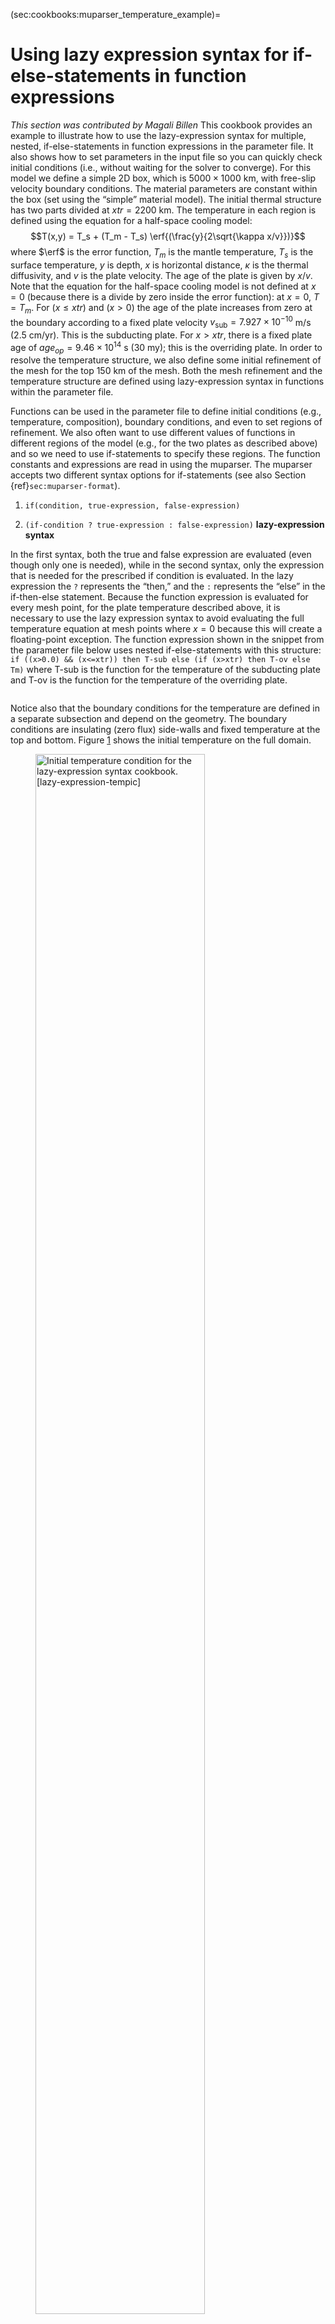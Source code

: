 (sec:cookbooks:muparser_temperature_example)=
# Using lazy expression syntax for if-else-statements in function expressions

*This section was contributed by Magali Billen*
This cookbook provides an example to illustrate how to use the lazy-expression
syntax for multiple, nested, if-else-statements in function expressions in the
parameter file. It also shows how to set parameters in the input file so you
can quickly check initial conditions (i.e., without waiting for the solver to
converge). For this model we define a simple 2D box, which is
$5000 \times 1000$ km, with free-slip velocity boundary conditions. The
material parameters are constant within the box (set using the
&ldquo;simple&rdquo; material model). The initial thermal structure has two
parts divided at $xtr=2200$&nbsp;km. The temperature in each region is defined
using the equation for a half-space cooling model:
$$T(x,y) = T_s + (T_m  - T_s) \erf{(\frac{y}{2\sqrt{\kappa x/v}})}$$ where
$\erf$ is the error function, $T_m$ is the mantle temperature, $T_s$ is the
surface temperature, $y$ is depth, $x$ is horizontal distance, $\kappa$ is the
thermal diffusivity, and $v$ is the plate velocity. The age of the plate is
given by $x/v$. Note that the equation for the half-space cooling model is not
defined at $x=0$ (because there is a divide by zero inside the error
function): at $x=0$, $T=T_m$. For $(x \le xtr)$ and $(x>0)$ the age of the
plate increases from zero at the boundary according to a fixed plate velocity
$v_\text{sub}=7.927\times10^{-10}$&nbsp;m/s ($2.5$&nbsp;cm/yr). This is the
subducting plate. For $x > xtr$, there is a fixed plate age of
$age_{op}=9.46\times10^{14}$&nbsp;s ($30$&nbsp;my); this is the overriding
plate. In order to resolve the temperature structure, we also define some
initial refinement of the mesh for the top 150 km of the mesh. Both the mesh
refinement and the temperature structure are defined using lazy-expression
syntax in functions within the parameter file.

Functions can be used in the parameter file to define initial conditions
(e.g., temperature, composition), boundary conditions, and even to set regions
of refinement. We also often want to use different values of functions in
different regions of the model (e.g., for the two plates as described above)
and so we need to use if-statements to specify these regions. The function
constants and expressions are read in using the muparser. The muparser accepts
two different syntax options for if-statements (see also Section
{ref}`sec:muparser-format`).

1.  `if(condition, true-expression, false-expression)`

2.  `(if-condition ? true-expression : false-expression)` **lazy-expression
    syntax**

In the first syntax, both the true and false expression are evaluated (even
though only one is needed), while in the second syntax, only the expression
that is needed for the prescribed if condition is evaluated. In the lazy
expression the `?` represents the &ldquo;then,&rdquo; and the `:` represents
the &ldquo;else&rdquo; in the if-then-else statement. Because the function
expression is evaluated for every mesh point, for the plate temperature
described above, it is necessary to use the lazy expression syntax to avoid
evaluating the full temperature equation at mesh points where $x=0$ because
this will create a floating-point exception. The function expression shown in
the snippet from the parameter file below uses nested if-else-statements with
this structure:
`if ((x>0.0) && (x<=xtr)) then T-sub else (if (x>xtr) then T-ov else Tm)`
where T-sub is the function for the temperature of the subducting plate and
T-ov is the function for the temperature of the overriding plate.

``` prmfile
```

Notice also that the boundary conditions for the temperature are defined in a
separate subsection and depend on the geometry. The boundary conditions are
insulating (zero flux) side-walls and fixed temperature at the top and bottom.
Figure [1][] shows the initial temperature on the full domain.

<figure>
<img src="cookbooks/muparser_temperature_example/doc/initial_temperature.png" id="lazy-expression-tempic" style="width:80.0%" alt="Initial temperature condition for the lazy-expression syntax cookbook. [lazy-expression-tempic]" /><figcaption aria-hidden="true"><em>Initial temperature condition for the lazy-expression syntax cookbook. <span id="lazy-expression-tempic" label="lazy-expression-tempic">[lazy-expression-tempic]</span></em></figcaption>
</figure>

The structure and refinement of the mesh are determined in two subsections of
the parameter file. First, because the model domain is not a square, it is
necessary to subdivide the domain into sections that are equidimensional (or
as close as possible): this is done using the `repetitions` parameters in the
`Geometry` section. In this case because the model domain has an aspect ratio
of 5:1, we use 5 repetitions in the $x$ direction, dividing the domain into 5
equidimensional elements each 1000 by 1000 km.

``` prmfile
```

Further refinements will divide each sub-region multiple times keeping the
aspect ratio of the sub-region. In this case, we refine the elements in each
subregion 3 more times. We then use the `minimum refinement function` strategy
and use the `if-then-else` statement in the function expression to refine 4
more times to a refinement level of 7, but only where the depth is less than
150&nbsp;km. Appropriate values of the minimum refinement level in this
function expression could be the sum of initial global refinement level (3)
and initial adaptive refinement level (4) in the &lsquo;`then`&rsquo;
statement (i.e., 7 here) and the value of initial global refinement in the
&lsquo;`else`&rsquo; statement.

``` prmfile
```

Figure [2][] zooms in on the region where the two plates meet and shows the
temperature on a wireframe highlighting the element size refinement. Notice
that the mesh refinement algorithm automatically adjusts the element size
between the region that is specific to be a level 7 and the region at level 3
to create a smooth transition in element size.

<figure>
<img src="cookbooks/muparser_temperature_example/doc/initial_temperature_on_mesh_zoom.png" id="lazy-expression-tempic-zoom" style="width:50.0%" alt="Initial temperature condition for the lazy-expression syntax cookbook within the region where the two plates meet. The wireframe shows the element size refinement. [lazy-expression-tempic-zoom]" /><figcaption aria-hidden="true"><em>Initial temperature condition for the lazy-expression syntax cookbook within the region where the two plates meet. The wireframe shows the element size refinement. <span id="lazy-expression-tempic-zoom" label="lazy-expression-tempic-zoom">[lazy-expression-tempic-zoom]</span></em></figcaption>
</figure>

Finally, in order to just test whether the initial temperature structure has
been properly defined, it is helpful to run the model for a single time-step
and without actually waiting for the solvers to converge. In order to do this,
the `End time` can be set to zero. If the model is very large (lots of
refinement) or there are large viscosity jumps that take longer to converge in
the Stokes solver, it can also be useful to set the solver tolerance
parameters to large values as noted below. However, remember that in that case
the solution will not be converged &ndash; it is only useful for checking that
the initial condition is set correctly.

``` prmfile
```

  [1]: #sec:muparser-format
  [1]: #lazy-expression-tempic
  [2]: #lazy-expression-tempic-zoom
